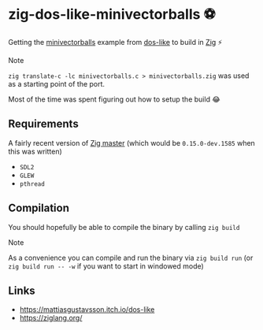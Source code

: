 # zig-dos-like-minivectorballs :soccer:

Getting the [minivectorballs](https://github.com/mattiasgustavsson/dos-like/blob/bfb1542de009f1b51ef5f6a03eaa9649c3e54400/source/minivectorballs.c)
example from [dos-like](https://github.com/mattiasgustavsson/dos-like) to build in
[Zig](https://ziglang.org/) :zap:

> [!Note]
> `zig translate-c -lc minivectorballs.c > minivectorballs.zig` was used as a starting point of the port.
>
> Most of the time was spent figuring out how to setup the build :joy:

## Requirements

A fairly recent version of [Zig master](https://ziglang.org/download/#release-master)
(which would be `0.15.0-dev.1585` when this was written)

 - `SDL2`
 - `GLEW`
 - `pthread`

## Compilation

You should hopefully be able to compile the binary by calling `zig build`

> [!Note]
> As a convenience you can compile and run the binary via `zig build run`
> (or `zig build run -- -w` if you want to start in windowed mode)

## Links

 - https://mattiasgustavsson.itch.io/dos-like
 - https://ziglang.org/
